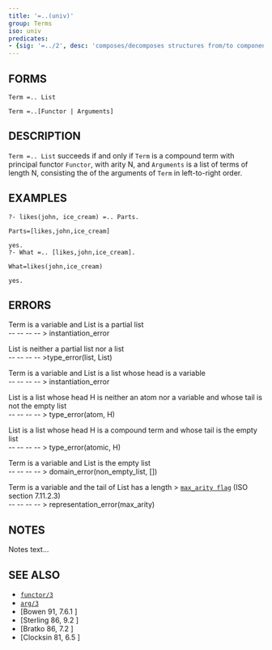 ```yaml
---
title: '=..(univ)'
group: Terms
iso: univ
predicates:
- {sig: '=../2', desc: 'composes/decomposes structures from/to components'}
---
```


## FORMS

`Term =.. List`

`Term =..[Functor | Arguments]`

## DESCRIPTION

`Term =.. List` succeeds if and only if `Term` is a compound term with principal functor `Functor`, with arity N, and `Arguments` is a list of terms of length N, consisting the of the arguments of `Term` in left-to-right order.


## EXAMPLES

```
?- likes(john, ice_cream) =.. Parts.

Parts=[likes,john,ice_cream] 

yes.
?- What =.. [likes,john,ice_cream].

What=likes(john,ice_cream) 

yes.
```

## ERRORS

Term is a variable and List is a partial list  
	-- -- -- -- &gt; instantiation_error  

List is neither a partial list nor a list  
	-- -- -- -- &gt;type_error(list, List)  

Term is a variable and List is a list whose head is a variable  
	-- -- -- -- &gt; instantiation_error  

List is a list whose head H is neither an atom nor a variable and whose tail is not the empty list  
	-- -- -- -- &gt; type_error(atom, H)  

List is a list whose head H is a compound term and whose tail is the empty list  
	-- -- -- -- &gt; type_error(atomic, H)  

Term is a variable and List is the empty list  
	-- -- -- -- &gt; domain_error(non_empty_list, [])  

Term is a variable and the tail of List has a length > [`max_arity flag`](current_prolog_flag.html) (ISO section 7.11.2.3)  
	-- -- -- -- &gt; representation_error(max_arity)  


## NOTES

Notes text...

## SEE ALSO

- [`functor/3`](functor.html)
- [`arg/3`](arg.md)
- [Bowen 91, 7.6.1 ]
- [Sterling 86, 9.2 ]
- [Bratko 86, 7.2 ]
- [Clocksin 81, 6.5 ]

